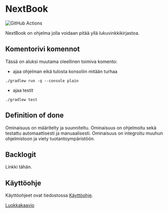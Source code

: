 # NextBook

![GitHub Actions](https://github.com/okkokuisma/NextBook/workflows/Java%20CI%20with%20Gradle/badge.svg)

NextBook on ohjelma jolla voidaan pitää yllä lukuvinkkikirjastoa.

## Komentorivi komennot
Tässä on aluksi muutama oleellinen toimiva komento:
- ajaa ohjelman eikä tulosta konsoliin mitään turhaa
```
./gradlew run -q --console plain
```
- ajaa testit
```
./gradlew test
```

## Definition of done
Ominaisuus on määritelty ja suunniteltu. Ominaisuus on ohjelmoitu sekä testattu automaattisesti ja manuaalisesti. Ominaisuus on integroitu muuhun ohjelmistoon ja viety tuotantoympäristöön.

## Backlogit
Linkki tähän.

## Käyttöohje
Käyttöohjeet ovat tiedostossa [Käyttöohje](https://github.com/okkokuisma/NextBook/blob/main/dokumentaatio/kayttoohje.md).


[Luokkakaavio](https://github.com/okkokuisma/NextBook/blob/main/dokumentaatio/Luokkakaavio.jpg)
